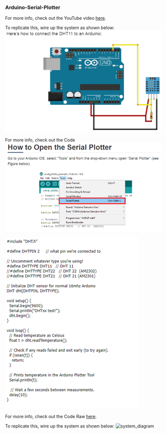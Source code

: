### Arduino-Serial-Plotter
For more info, check out the YouTube video [here]().

To replicate this, wire up the system as shown below:
![system_diagram](https://github.com/okaisank/Arduino-Serial-Plotter/blob/87cd1984761ff474319233832bdef1a0c2310978/Arduino%20Serial%20Plotter/Capture1.PNG)




For more info, check out the Code
![system_diagram](https://github.com/okaisank/Arduino-Serial-Plotter/blob/e2eb12cdaf1079ba3b8405241749e0755d346f84/Arduino%20Serial%20Plotter/Capture%202.PNG)


![system_diagram](https://github.com/okaisank/Arduino-Serial-Plotter/blob/93170661a6e48c9ec93a7addcbb76e5be76bdfb5/Capture%203.PNG)

For more info, check out the Code Raw [here](https://raw.githubusercontent.com/RuiSantosdotme/Random-Nerd-Tutorials/master/Projects/dht_temperature_serial_plotter.ino).



To replicate this, wire up the system as shown below:
![system_diagram](https://i0.wp.com/randomnerdtutorials.com/wp-content/uploads/2015/11/zbzHgt.gif?resize=720%2C259&quality=100&strip=all&ssl=1)
